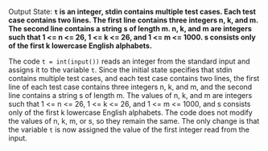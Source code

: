 Output State: **`t` is an integer, stdin contains multiple test cases. Each test case contains two lines. The first line contains three integers n, k, and m. The second line contains a string s of length m. n, k, and m are integers such that 1 <= n <= 26, 1 <= k <= 26, and 1 <= m <= 1000. s consists only of the first k lowercase English alphabets.**

The code `t = int(input())` reads an integer from the standard input and assigns it to the variable `t`. Since the initial state specifies that stdin contains multiple test cases, and each test case contains two lines, the first line of each test case contains three integers n, k, and m, and the second line contains a string s of length m. The values of n, k, and m are integers such that 1 <= n <= 26, 1 <= k <= 26, and 1 <= m <= 1000, and s consists only of the first k lowercase English alphabets. The code does not modify the values of n, k, m, or s, so they remain the same. The only change is that the variable `t` is now assigned the value of the first integer read from the input.